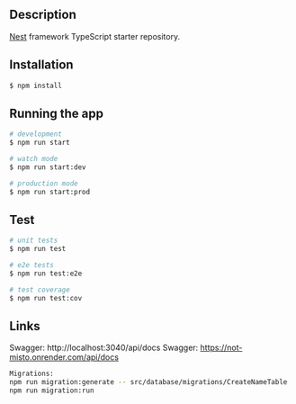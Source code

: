 ## Description

[Nest](https://github.com/nestjs/nest) framework TypeScript starter repository.

## Installation

```bash
$ npm install
```

## Running the app

```bash
# development
$ npm run start

# watch mode
$ npm run start:dev

# production mode
$ npm run start:prod
```

## Test

```bash
# unit tests
$ npm run test

# e2e tests
$ npm run test:e2e

# test coverage
$ npm run test:cov
```

## Links

Swagger: http://localhost:3040/api/docs
Swagger: https://not-misto.onrender.com/api/docs

```bash
Migrations:
npm run migration:generate -- src/database/migrations/CreateNameTable
npm run migration:run

```
